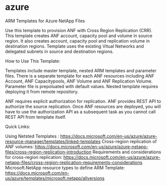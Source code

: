 # azure
ARM Templates for Azure NetApp Files

Use this template to provision ANF with Cross Region Replication (CRR). This template creates ANF account, capacity pool and volume in source region. It also creates account, capacity pool and replication volume in destination regions. Template uses the existing Vitual Networks and delegated subnets in source and destination regions. 

How to Use This Template:

Templates include master template, nested ARM templates and parameter files. There is a separate template for each ANF resources including ANF Account, ANF Capacitypools, ANF Volume and ANF Replication Volume. Parameter file is prepoluated with default values. Nested template requires deploying it from remote repository. 

ANF requires explicit authorization for replication. ANF provides REST API to authorize the source replication. Once ANF resources are deployed, you will have to use the authorization API as a subsequent task as you cannot call REST API from template itself.

Quick Links:

Using Netsted Templates : https://docs.microsoft.com/en-us/azure/azure-resource-manager/templates/linked-templates
Cross-region replication of ANF volumes: https://docs.microsoft.com/en-us/azure/azure-netapp-files/cross-region-replication-introduction
Requirements and considerations for cross-region replication: https://docs.microsoft.com/en-us/azure/azure-netapp-files/cross-region-replication-requirements-considerations
Microsoft.NetApp resource types to define ARM Template: https://docs.microsoft.com/en-us/azure/templates/microsoft.netapp/allversions
